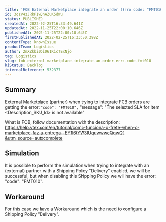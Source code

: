 ```yaml
---
title: 'FOB External Marketplace integrate an order (Erro code: "FMT010")'
id: 3qzV4zJRkPIwQnAZuK5dWu
status: PUBLISHED
createdAt: 2022-02-25T16:33:49.641Z
updatedAt: 2022-11-25T22:00:10.646Z
publishedAt: 2022-11-25T22:00:10.646Z
firstPublishedAt: 2022-02-25T16:33:50.398Z
contentType: knownIssue
productTeam: Logistics
author: 2mXZkbi0oi061KicTExNjo
tag: Logistics
slug: fob-external-marketplace-integrate-an-order-erro-code-fmt010
kiStatus: Backlog
internalReference: 532377
---
```


## Summary


External Marketplace (partner) when trying to integrate FOB orders are getting the error:
`"code": "FMT010",`
"message": "The selected SLA for item <Description_SKU_Id> is not available"

What is FOB, follow documentation with the description:
https://help.vtex.com/en/tutorial/como-funciona-o-frete-when-o-marketplace-faz-a-entrega--EY1l6tYW3IUquwwwcQqwQ?&utm_source=autocomplete




## Simulation


It is possible to perform the simulation when trying to integrate with an (external) partner, with a Shipping Policy "Delivery" enabled, we will be successful, but when disabling this Shipping Policy we will have the error: "code": "FMT010".




## Workaround


For this case we have a Workaround which is the need to configure a Shipping Policy "Delivery".

